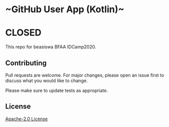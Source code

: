 # ~GitHub User App (Kotlin)~
# CLOSED

This repo for beasiswa BFAA IDCamp2020.

## Contributing
Pull requests are welcome. For major changes, please open an issue first to discuss what you would like to change.

Please make sure to update tests as appropriate.

## License
[Apache-2.0 License](https://www.apache.org/licenses/LICENSE-2.0)
